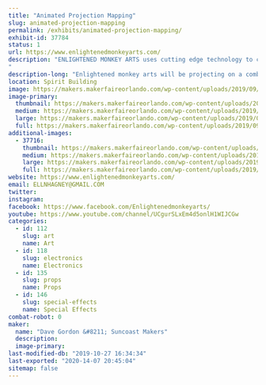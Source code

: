```yaml
---
title: "Animated Projection Mapping"
slug: animated-projection-mapping
permalink: /exhibits/animated-projection-mapping/
exhibit-id: 37784
status: 1
url: https://www.enlightenedmonkeyarts.com/
description: "ENLIGHTENED MONKEY ARTS uses cutting edge technology to create a site specific projection mapping exhibit.  Projections will be shown on 3D objects. Display with include interactive elements including fog machine and smog puffer. 
"
description-long: "Enlightened monkey arts will be projecting on a combination of 3D structures creating a unique visual experience specific to Maker Fair Orlando."
location: Spirit Building
image: https://makers.makerfaireorlando.com/wp-content/uploads/2019/09/Projection-mapping-Sage-1024x683.jpg
image-primary:
  thumbnail: https://makers.makerfaireorlando.com/wp-content/uploads/2019/09/Projection-mapping-Sage-150x150.jpg
  medium: https://makers.makerfaireorlando.com/wp-content/uploads/2019/09/Projection-mapping-Sage-300x200.jpg
  large: https://makers.makerfaireorlando.com/wp-content/uploads/2019/09/Projection-mapping-Sage-1024x683.jpg
  full: https://makers.makerfaireorlando.com/wp-content/uploads/2019/09/Projection-mapping-Sage.jpg
additional-images:
  - 37716:
    thumbnail: https://makers.makerfaireorlando.com/wp-content/uploads/2019/09/Day-time-cakes-150x150.jpg
    medium: https://makers.makerfaireorlando.com/wp-content/uploads/2019/09/Day-time-cakes-300x200.jpg
    large: https://makers.makerfaireorlando.com/wp-content/uploads/2019/09/Day-time-cakes-1024x683.jpg
    full: https://makers.makerfaireorlando.com/wp-content/uploads/2019/09/Day-time-cakes.jpg
website: https://www.enlightenedmonkeyarts.com/
email: ELLNHAGNEY@GMAIL.COM
twitter: 
instagram: 
facebook: https://www.facebook.com/Enlightenedmonkeyarts/
youtube: https://www.youtube.com/channel/UCgurSLxEm4d5onlH1WIJCGw
categories:
  - id: 112
    slug: art
    name: Art
  - id: 118
    slug: electronics
    name: Electronics
  - id: 135
    slug: props
    name: Props
  - id: 146
    slug: special-effects
    name: Special Effects
combat-robot: 0
maker:
  name: "Dave Gordon &#8211; Suncoast Makers"
  description:
  image-primary: 
last-modified-db: "2019-10-27 16:34:34"
last-exported: "2020-14-07 20:45:04"
sitemap: false
---
```

